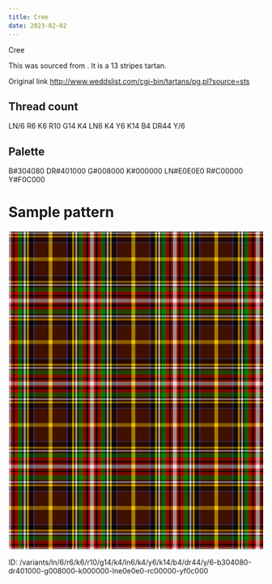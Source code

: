 ```yaml
---
title: Cree
date: 2023-02-02
---
```

Cree

This was sourced from <no value>.  It is a 13 stripes tartan.

Original link http://www.weddslist.com/cgi-bin/tartans/pg.pl?source=sts

## Thread count
LN/6 R6 K6 R10 G14 K4 LN6 K4 Y6 K14 B4 DR44 Y/6

## Palette
B#304080 DR#401000 G#008000 K#000000 LN#E0E0E0 R#C00000 Y#F0C000

# Sample pattern

![Tartan detail](tartan.png "LN/6 R6 K6 R10 G14 K4 LN6 K4 Y6 K14 B4 DR44 Y/6 tartan")

ID: /variants/ln/6/r6/k6/r10/g14/k4/ln6/k4/y6/k14/b4/dr44/y/6-b304080-dr401000-g008000-k000000-lne0e0e0-rc00000-yf0c000